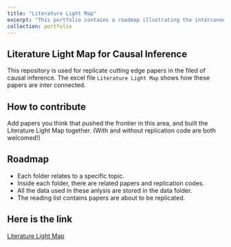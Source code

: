 ```yaml
---
title: "Literature Light Map"
excerpt: "This portfolio contains a roadmap illustrating the interconnections among influential papers in the field of causal inference. It features detailed replications and discussions of some seminal works. <br/><img src='/images/literature_lightmap.png'>"
collection: portfolio
---
```


## Literature Light Map for Causal Inference

This repository is used for replicate cutting edge papers in the filed of causal inference. The excel file ``Literature Light Map`` shows how these papers are inter connected. 

## How to contribute
Add papers you think that pushed the frontier in this area, and built the Literature Light Map together. (With and without replication code are both welcomed!)

## Roadmap
+ Each folder relates to a specific topic.
+ Inside each folder, there are related papers and replication codes.
+ All the data used in these anlysis are stored in the data folder.
+ The reading list contains papers are about to be replicated.

## Here is the link
[Literature Light Map](https://github.com/CongWang141/Literature-Light-Map)